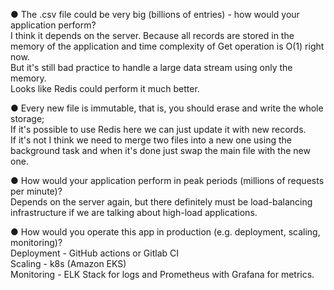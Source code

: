 ● The .csv file could be very big (billions of entries) - how would your application perform?\
I think it depends on the server. Because all records are stored in the memory of the application and time complexity of Get operation is O(1) right now.\
But it's still bad practice to handle a large data stream using only the memory.\
Looks like Redis could perform it much better.

● Every new file is immutable, that is, you should erase and write the whole storage;\
If it's possible to use Redis here we can just update it with new records.\
If it's not I think we need to merge two files into a new one using the background task and when it's done just swap the main file with the new one.

● How would your application perform in peak periods (millions of requests per minute)?\
Depends on the server again, but there definitely must be load-balancing infrastructure if we are talking about high-load applications.

● How would you operate this app in production (e.g. deployment, scaling, monitoring)?\
Deployment - GitHub actions or Gitlab CI\
Scaling - k8s (Amazon EKS)\
Monitoring - ELK Stack for logs and Prometheus with Grafana for metrics.
